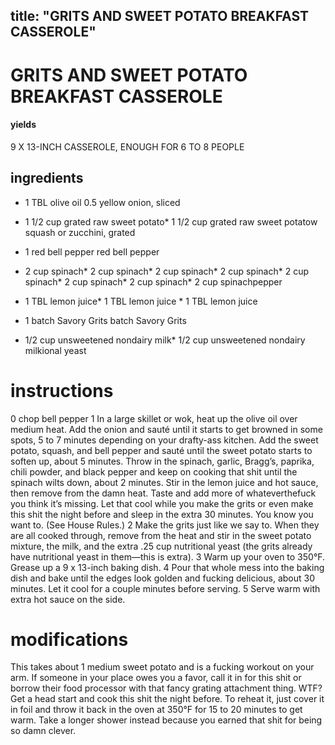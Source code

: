 

	
title: "GRITS AND SWEET POTATO BREAKFAST CASSEROLE"
---
# GRITS AND SWEET POTATO BREAKFAST CASSEROLE
#### yields
9 X 13-INCH CASSEROLE, ENOUGH FOR 6 TO 8 PEOPLE
## ingredients
* 1 TBL olive oil
0.5 yellow onion, sliced
* 1 1/2 cup grated raw sweet potato* 1 1/2 cup grated raw sweet potatow squash or zucchini, grated

* 1 red bell pepper red bell pepper
* 2 cup spinach* 2 cup spinach* 2 cup spinach* 2 cup spinach* 2 cup spinach* 2 cup spinach* 2 cup spinach* 2 cup spinachpepper

* 1 TBL lemon juice* 1 TBL lemon juice * 1 TBL lemon juice
* 1 batch Savory Grits batch Savory Grits

* 1/2 cup unsweetened nondairy milk* 1/2 cup unsweetened nondairy milkional yeast


# instructions
0 chop bell pepper
1 In a large skillet or wok, heat up the olive oil over medium heat. Add the onion and sauté until it starts to get browned in some spots, 5 to 7 minutes depending on your drafty-ass kitchen. Add the sweet potato, squash, and bell pepper and sauté until the sweet potato starts to soften up, about 5 minutes. Throw in the spinach, garlic, Bragg’s, paprika, chili powder, and black pepper and keep on cooking that shit until the spinach wilts down, about 2 minutes. Stir in the lemon juice and hot sauce, then remove from the damn heat. Taste and add more of whateverthefuck you think it’s missing. Let that cool while you make the grits or even make this shit the night before and sleep in the extra 30 minutes. You know you want to. (See House Rules.)
2 Make the grits just like we say to. When they are all cooked through, remove from the heat and stir in the sweet potato mixture, the milk, and the extra .25 cup nutritional yeast (the grits already have nutritional yeast in them—this is extra).
3 Warm up your oven to 350°F. Grease up a 9 x 13-inch baking dish.
4 Pour that whole mess into the baking dish and bake until the edges look golden and fucking delicious, about 30 minutes. Let it cool for a couple minutes before serving.
5 Serve warm with extra hot sauce on the side.

# modifications

This takes about 1 medium sweet potato and is a fucking workout on your arm. If someone in your place owes you a favor, call it in for this shit or borrow their food processor with that fancy grating attachment thing.
 WTF?
Get a head start and cook this shit the night before. To reheat it, just cover it in foil and throw it back in the oven at 350°F for 15 to 20 minutes to get warm. Take a longer shower instead because you earned that shit for being so damn clever.
	
	
